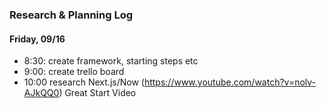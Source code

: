 ### Research & Planning Log
#### Friday, 09/16
* 8:30: create framework, starting steps etc
* 9:00: create trello board
* 10:00 research Next.js/Now (https://www.youtube.com/watch?v=nolv-AJkQQ0) Great Start Video